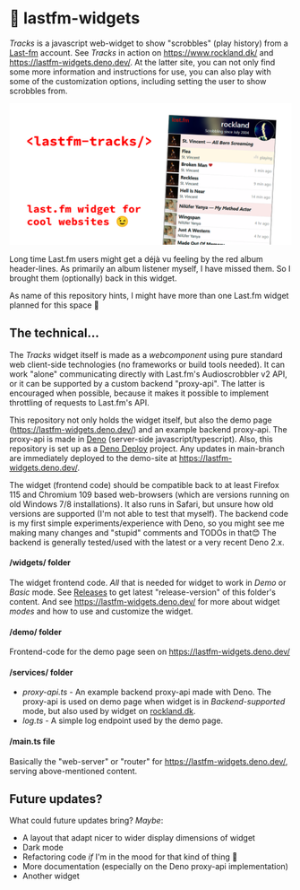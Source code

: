 # 🔴 lastfm-widgets

_Tracks_ is a javascript web-widget to show "scrobbles" (play history) from a [Last-fm](https://www.last.fm/) account.
See _Tracks_ in action on https://www.rockland.dk/ and https://lastfm-widgets.deno.dev/. At the latter site, you can not
only find some more information and instructions for use, you can also play with some of the customization options,
including setting the user to show scrobbles from.

[![Tracks](demo/Tracks-lastfm-widget-header-1280x640-2.png "Tracks widget")](https://www.last.fm/user/rockland)

Long time Last.fm users might get a déjà vu feeling by the red album header-lines. As primarily an album listener
myself, I have missed them. So I brought them (optionally) back in this widget.

As name of this repository hints, I might have more than one Last.fm widget planned for this space 🙂

## The technical...

The _Tracks_ widget itself is made as a _webcomponent_ using pure standard web client-side technologies (no frameworks
or build tools needed). It can work "alone" communicating directly with Last.fm's Audioscrobbler v2 API, or it can be
supported by a custom backend "proxy-api". The latter is encouraged when possible, because it makes it possible to
implement throttling of requests to Last.fm's API.

This repository not only holds the widget itself, but also the demo page (https://lastfm-widgets.deno.dev/) and an
example backend proxy-api. The proxy-api is made in [Deno](https://deno.com/) (server-side javascript/typescript). Also,
this repository is set up as a [Deno Deploy](https://deno.com/deploy) project. Any updates in main-branch are
immediately deployed to the demo-site at https://lastfm-widgets.deno.dev/.

The widget (frontend code) should be compatible back to at least Firefox 115 and Chromium 109 based web-browsers (which
are versions running on old Windows 7/8 installations). It also runs in Safari, but unsure how old versions are
supported (I'm not able to test that myself). The backend code is my first simple experiments/experience with Deno, so
you might see me making many changes and "stupid" comments and TODOs in that😊 The backend is generally tested/used
with the latest or a very recent Deno 2.x.

#### /widgets/ folder

The widget frontend code. _All_ that is needed for widget to work in _Demo_ or _Basic_ mode. See
[Releases](https://github.com/StigNygaard/lastfm-widgets/releases) to get latest "release-version" of this folder's
content. And see https://lastfm-widgets.deno.dev/ for more about widget _modes_ and how to use and customize the widget.

#### /demo/ folder

Frontend-code for the demo page seen on https://lastfm-widgets.deno.dev/

#### /services/ folder

- _proxy-api.ts_ - An example backend proxy-api made with Deno. The proxy-api is used on demo page when widget is in
  _Backend-supported_ mode, but also used by widget on [rockland.dk](https://www.rockland.dk/).
- _log.ts_ - A simple log endpoint used by the demo page.

#### /main.ts file

Basically the "web-server" or "router" for https://lastfm-widgets.deno.dev/, serving above-mentioned content.

## Future updates?

What could future updates bring? _Maybe_:

- A layout that adapt nicer to wider display dimensions of widget
- Dark mode
- Refactoring code _if_ I'm in the mood for that kind of thing 🙂
- More documentation (especially on the Deno proxy-api implementation)
- Another widget
